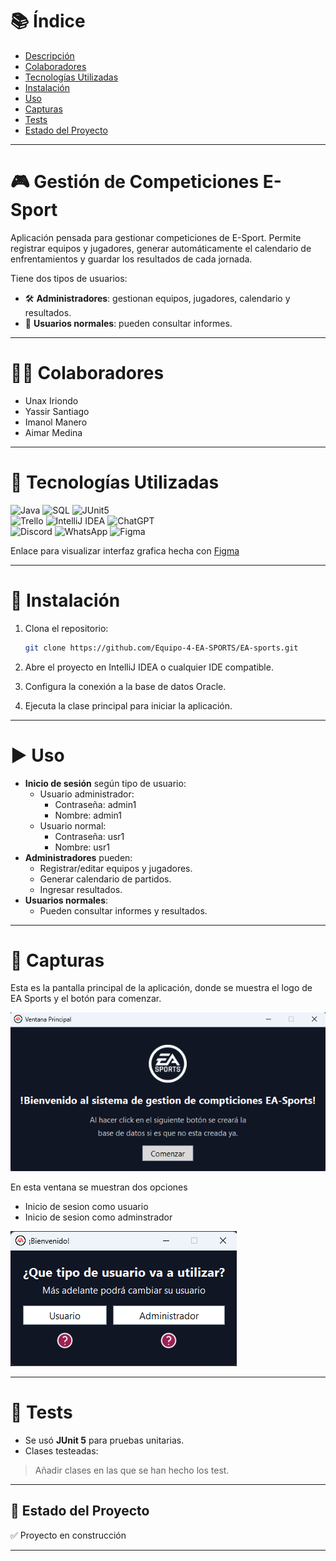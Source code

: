 # 📚 Índice

- [Descripción](#-gestión-de-competiciones-e-sport)
- [Colaboradores](#-colaboradores)
- [Tecnologías Utilizadas](#-tecnologías-utilizadas)
- [Instalación](#-instalación)
- [Uso](#-uso)
- [Capturas](#-capturas)
- [Tests](#-tests)
- [Estado del Proyecto](#-estado-del-proyecto)

---

# 🎮 Gestión de Competiciones E-Sport

Aplicación pensada para gestionar competiciones de E-Sport. Permite registrar equipos y jugadores, generar automáticamente el calendario de enfrentamientos y guardar los resultados de cada jornada.

Tiene dos tipos de usuarios:

- 🛠️ **Administradores**: gestionan equipos, jugadores, calendario y resultados.
- 👥 **Usuarios normales**: pueden consultar informes.

---

# 👨‍💻 Colaboradores

- Unax Iriondo  
- Yassir Santiago  
- Imanol Manero  
- Aimar Medina  

---

# 🧰 Tecnologías Utilizadas

![Java](https://img.shields.io/badge/Java-red?logo=coffeescript&logoColor=white)  ![SQL](https://img.shields.io/badge/Oracle_SQL-white?logo=liquibase&logoColor=black)  ![JUnit5](https://img.shields.io/badge/JUnit5-darkgreen?logo=jekyll&logoColor=white)  
![Trello](https://img.shields.io/badge/Trello-darkblue?logo=trello&logoColor=white)  ![IntelliJ IDEA](https://img.shields.io/badge/IntelliJ_IDEA-darkviolet?logo=intellijidea&logoColor=white)  ![ChatGPT](https://img.shields.io/badge/ChatGPT-white?logo=openai&logoColor=black)  
![Discord](https://img.shields.io/badge/Discord-blue?logo=discord&logoColor=white)  ![WhatsApp](https://img.shields.io/badge/WhatsApp-darkgreen?logo=whatsapp&logoColor=white) ![Figma](https://img.shields.io/badge/Figma-white?logo=figma&logoColor=darkblue)

Enlace para visualizar interfaz grafica hecha con <a href="https://www.figma.com/design/REcHbXQkO5UzW3m2oZdxm0/Interfaz-Grafica-EA-Sports?node-id=0-1&t=ygrGDAUtUF6U2EPF-1">Figma<a/>

---

# 🔧 Instalación

1. Clona el repositorio:
   ```bash
   git clone https://github.com/Equipo-4-EA-SPORTS/EA-sports.git
   ```

2. Abre el proyecto en IntelliJ IDEA o cualquier IDE compatible.

3. Configura la conexión a la base de datos Oracle.

4. Ejecuta la clase principal para iniciar la aplicación.

---

# ▶️ Uso

- **Inicio de sesión** según tipo de usuario:
  - Usuario administrador:
    - Contraseña: admin1
    - Nombre: admin1
  - Usuario normal:
    - Contraseña: usr1
    - Nombre: usr1
- **Administradores** pueden:
  - Registrar/editar equipos y jugadores.
  - Generar calendario de partidos.
  - Ingresar resultados.
- **Usuarios normales**:
  - Pueden consultar informes y resultados.

---

# 📸 Capturas

Esta es la pantalla principal de la aplicación, donde se muestra el logo de EA Sports y el botón para comenzar.

![Pantalla principal](imgReadme/ventanaPrincipalV2)

En esta ventana se muestran dos opciones
  - Inicio de sesion como usuario
  - Inicio de sesion como adminstrador

![Selección de usuario](imgReadme/seleccionUsuario)


---

# 🧪 Tests

- Se usó **JUnit 5** para pruebas unitarias.
- Clases testeadas:
> Añadir clases en las que se han hecho los test.

---

## 🚀 Estado del Proyecto

✅ Proyecto en construcción

---








